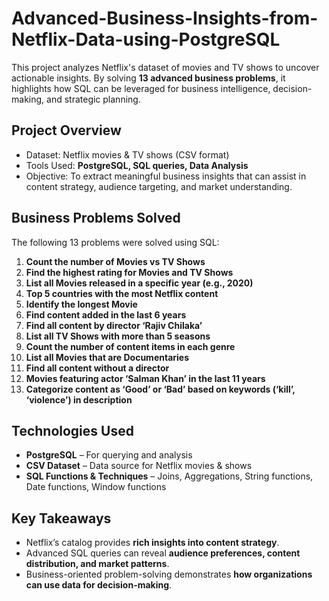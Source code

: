 # Advanced-Business-Insights-from-Netflix-Data-using-PostgreSQL

This project analyzes Netflix's dataset of movies and TV shows to uncover actionable insights. By solving **13 advanced business problems**, it highlights how SQL can be leveraged for business intelligence, decision-making, and strategic planning.  

## Project Overview  
- Dataset: Netflix movies & TV shows (CSV format)  
- Tools Used: **PostgreSQL, SQL queries, Data Analysis**  
- Objective: To extract meaningful business insights that can assist in content strategy, audience targeting, and market understanding.  

## Business Problems Solved  
The following 13 problems were solved using SQL:  

1. **Count the number of Movies vs TV Shows**  
2. **Find the highest rating for Movies and TV Shows**  
3. **List all Movies released in a specific year (e.g., 2020)**  
4. **Top 5 countries with the most Netflix content**  
5. **Identify the longest Movie**  
6. **Find content added in the last 6 years**  
7. **Find all content by director ‘Rajiv Chilaka’**  
8. **List all TV Shows with more than 5 seasons**  
9. **Count the number of content items in each genre**  
10. **List all Movies that are Documentaries**  
11. **Find all content without a director**  
12. **Movies featuring actor ‘Salman Khan’ in the last 11 years**  
13. **Categorize content as ‘Good’ or ‘Bad’ based on keywords (‘kill’, ‘violence’) in description**  

## Technologies Used  
- **PostgreSQL** – For querying and analysis  
- **CSV Dataset** – Data source for Netflix movies & shows  
- **SQL Functions & Techniques** – Joins, Aggregations, String functions, Date functions, Window functions  

## Key Takeaways  
- Netflix’s catalog provides **rich insights into content strategy**.  
- Advanced SQL queries can reveal **audience preferences, content distribution, and market patterns**.  
- Business-oriented problem-solving demonstrates **how organizations can use data for decision-making**.
  
